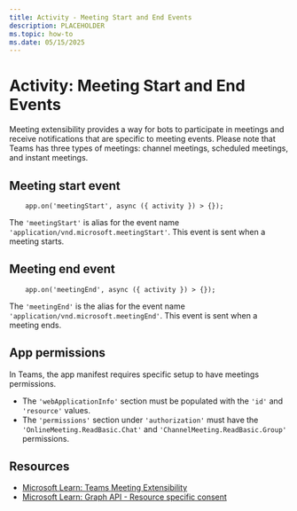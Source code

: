 ```yaml
---
title: Activity - Meeting Start and End Events
description: PLACEHOLDER
ms.topic: how-to
ms.date: 05/15/2025
---
```


# Activity: Meeting Start and End Events

Meeting extensibility provides a way for bots to participate in meetings and receive notifications that are specific to meeting events. Please note that Teams has three types of meetings: channel meetings, scheduled meetings, and instant meetings.

## Meeting start event

```
    app.on('meetingStart', async ({ activity }) > {});
```

The `'meetingStart'` is alias for the event name `'application/vnd.microsoft.meetingStart'`. This event is sent when a meeting starts.

## Meeting end event

```
    app.on('meetingEnd', async ({ activity }) > {});
```

The `'meetingEnd'` is the alias for the event name `'application/vnd.microsoft.meetingEnd'`. This event is sent when a meeting ends.

## App permissions

In Teams, the app manifest requires specific setup to have meetings permissions.

*   The `'webApplicationInfo'` section must be populated with the `'id'` and `'resource'` values.
*   The `'permissions'` section under `'authorization'` must have the `'OnlineMeeting.ReadBasic.Chat'` and `'ChannelMeeting.ReadBasic.Group'` permissions.

## Resources

*   [Microsoft Learn: Teams Meeting Extensibility](/microsoftteams/platform/apps-in-teams-meetings/meeting-apps-apis#example-of-getting-meeting-start-or-end-events)
*   [Microsoft Learn: Graph API - Resource specific consent](/microsoftteams/platform/graph-api/rsc/resource-specific-consent)